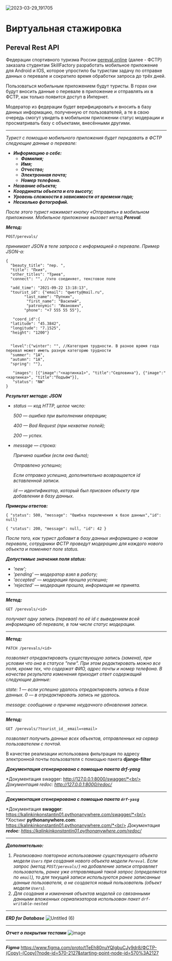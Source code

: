 ![2023-03-29_191705](https://user-images.githubusercontent.com/108303572/228615897-8bd00bcd-cd95-4a56-9783-34211fdf2780.jpg)

# Виртуальная стажировка
## Pereval Rest API

Федерации спортивного туризма России [pereval.online](https://pereval.online) (далее - ФСТР) заказала студентам SkillFactory разработать мобильное приложение для Android и IOS, которое упростило бы туристам задачу по отправке данных о перевале и сократило время обработки запроса до трёх дней.

Пользоваться мобильным приложением будут туристы. В горах они будут вносить данные о перевале в приложение и отправлять их в ФСТР, как только появится доступ в Интернет.

Модератор из федерации будет верифицировать и вносить в базу данных информацию, полученную от пользователей, а те в свою очередь смогут увидеть в мобильном приложении статус модерации и просматривать базу с объектами, внесёнными другими.

___

*Турист с помощью мобильного приложения будет передавать в ФСТР следующие данные о перевале:*
+ ***Информацию о себе:***
  + ***Фамилия;***
  + ***Имя;***
  + ***Отчество;***
  + ***Электронная почта;***
  + ***Номер телефона.***
+ ***Название объекта;***
+ ***Координаты объекта и его высоту;***
+ ***Уровень сложности в зависимости от времени года;***
+ ***Несколько фотографий.***

*После этого турист нажимает кнопку «Отправить» в мобильном приложении. Мобильное приложение вызовет метод **Pereval**.*


 ***Метод:***
 
```
POST/perevals/
```
 
 *принимает JSON в теле запроса с информацией о перевале. Пример JSON-а:*

```
{
  "beauty_title": "пер. ",
  "title": "Пхия",
  "other_titles": "Триев",
  "connect": "", //что соединяет, текстовое поле
 
  "add_time": "2021-09-22 13:18:13",
  "tourist_id": {"email": "qwerty@mail.ru", 		
        "last_name": "Пупкин",
		 "first_name": "Василий",
		 "patronymic": "Иванович",
        "phone": "+7 555 55 55"}, 
 
   "coord_id":{
  "latitude": "45.3842",
  "longitude": "7.1525",
  "height": "1200"}
 
 
  "level":{"winter": "", //Категория трудности. В разное время года перевал может иметь разную категорию трудности
  "summer": "1А",
  "autumn": "1А",
  "spring": ""},
 
   "images": [{"image":"<картинка1>", "title":"Седловина"}, {"image":"<картинка>", "title":"Подъём"}],
   "status": "NW"
}
```

***Результат метода: JSON***

+ *status — код HTTP, целое число:*
 
    *500 — ошибка при выполнении операции;*
    
    *400 — Bad Request (при нехватке полей);*
    
    *200 — успех.*
    
+ *message — строка:*

   *Причина ошибки (если она была);*
    
    *Отправлено успешно;*
    
    *Если отправка успешна, дополнительно возвращается id вставленной записи.*
    
    *id — идентификатор, который был присвоен объекту при добавлении в базу данных.*
    
    
***Примеры oтветов:***

`{ "status": 500, "message": "Ошибка подключения к базе данных","id": null}`

`{ "status": 200, "message": null, "id": 42 }`


*После того, как турист добавит в базу данных информацию о новом перевале, сотрудники ФСТР проведут модерацию для каждого нового объекта и поменяют поле status.*

***Допустимые значения поля status:***

+ *'new';*
+ *'pending' — модератор взял в работу;*
+ *'accepted'  — модерация прошла успешно;*
+ *'rejected' — модерация прошла, информация не принята.*


______

 ***Метод:*** 

```
GET /perevals/<id>
```
*получает одну запись (перевал) по её id с выведением всей информацию об перевале, в том числе статус модерации.*

____

***Метод:***

```
PATCH /perevals/<id>
```

*позволяет отредактировать существующую запись (замена), при условии что она в статусе "new". При этом редактировать можно все поля, кроме тех, что содержат ФИО, адрес почты и номер телефона. В качестве результата изменения приходит ответ содержащий следующие данные:*

 *state:*
     *1 — если успешно удалось отредактировать запись в базе данных.*
     *0 — в отредактировать запись не удалось.*
    
 *message: сообщение о причине неудачного обновления записи.*
 
_____

***Метод:***
   
```
GET /perevals/?tourist_id__email=<email>
```

*позволяет получить данные всех объектов, отправленных на сервер пользователем с почтой.* 

В качестве реализации использована фильтрация по адресу электронной почты пользователя с помощью пакета **django-filter**

***Документация сгенерирована с помощью пакета drf-yasg***

*Документация swagger: http://127.0.0.1:8000/swagger/*<br/>
*Документация redoc: http://127.0.0.1:8000/redoc/*

______


***Документация сгенерирована с помощью пакета `drf-yasg`*** 

*Документация **swagger**: https://kalinkinkonstantin01.pythonanywhere.com/swagger/*<br/>
*Хостинг **pythonanywhere.com**: https://kalinkinkonstantin01.pythonanywhere.com/*<br/>
*Документация **redoc**: https://kalinkinkonstantin01.pythonanywhere.com/redoc/*

______

***Дополнительно:***

1. *Реализовано повторное использование существующего объекта модели `Users` при создания нового объекта модели `Pereval`. Если запрос (метод `POST/perevals/`) на добавление записи отправляет пользователь, ранее уже отправлявший такой запрос (определяется по `email`), то для текущей записи используются ранее записанные данные пользователя, а не создается новый пользователь (объект модели `Users`).* 
2. *Для создания и изменения объектов моделей со связанными данными вложенных сериализаторов использован пакет `drf-writable-nested`*
______
***ERD for Database***
![Untitled (6)](https://github.com/Konstantin-sama/MountainPass/assets/131016961/722001e2-2863-43c2-b631-76b0e0e5a3e3)
______
***Отчет о покрытии тестами***
![image](https://github.com/Konstantin-sama/MountainPass/assets/131016961/733f72a4-911d-43a8-a752-ac64b84e3e2a)
______
***Figma*** 
https://www.figma.com/proto/tTeEh80nuYQIgbuCJy9dr8/ФСТР-(Copy)-(Copy)?node-id=570-2127&starting-point-node-id=570%3A2127



